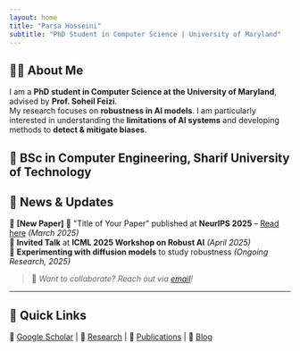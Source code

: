 ```yaml
---
layout: home
title: "Parsa Hosseini"
subtitle: "PhD Student in Computer Science | University of Maryland"
---
```


## 🧑‍💻 About Me  
I am a **PhD student in Computer Science at the University of Maryland**, advised by **Prof. Soheil Feizi**.  
My research focuses on **robustness in AI models**. 
I am particularly interested in understanding the **limitations of AI systems** and developing methods to **detect & mitigate biases**.

📜 **BSc in Computer Engineering**, Sharif University of Technology  
---

## 📰 News & Updates  
🔹 **[New Paper]** 🎉 "Title of Your Paper" published at **NeurIPS 2025** – [Read here](#) *(March 2025)*  
🔹 **Invited Talk** at **ICML 2025 Workshop on Robust AI** *(April 2025)*  
🔹 **Experimenting with diffusion models** to study robustness *(Ongoing Research, 2025)*  

> 📌 *Want to collaborate? Reach out via [email](mailto:your-email@umd.edu)!*  

---

## 🔗 Quick Links  
📄 [Google Scholar](#) | 🔬 [Research](#) | 📂 [Publications](#) | 📝 [Blog](#)  
